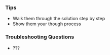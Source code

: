 ### Tips
- Walk them through the solution step by step
- Show them your though process

### Troubleshooting Questions
- ???
